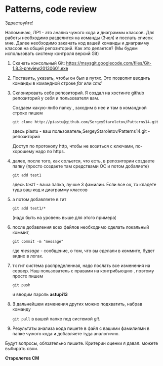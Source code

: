 Patterns, code review
==========
Здраствуйте!

Напоминаю, ЛР1 - это анализ чужого кода и диаграммы классов. Для работы необходимо разделится на команды (3чел) и послать список мне. Далее необходимо закачать код вашей команды и диаграмму классов на общий репозиторий. Как это делается? (Мы будем использовать систему контроля версий Git)

1. Скачать консольный Git:
<https://msysgit.googlecode.com/files/Git-1.8.3-preview20130601.exe>

2. Поставить, указать, чтобы он был в путях. Это позволит вводить команды в командной строке _far_ или _cmd_

3. Склонировать себе репозиторий. Я создал на хостинге github репозиторий у себя и пользователя вам.

    Создаем какую-либо папку , заходим в нее и там в командной строке пишем

    ``` 
    git clone http://piastu@github.com/SergeyStaroletov/Patterns14.git
    ```
    
    здесь piastu - ваш пользователь,SergeyStaroletov/Patterns14.git - репозиторий
    
    Доступ по протоколу http, чтобы не возиться с ключами, по-хорошему надо по https.

4. далее, после того, как сольется, что есть, в репозитории создаете папку (просто создаете там средствами ОС и потом добаляете)

    ```
    git add test1
    ```
    
    здесь _test1_ - ваша папка, лучше 3 фамилии. 
    Если все ок, то кладете туда ваш код и диаграмму классов

5. а потом добавляете в гит
    ```
    git add test1/*
    ```
    (надо быть на уровень выше для этого примера)

6. после добавления всех файлов необходимо сделать локальный коммит, 
    ```
    git commit -m "message"
    ```
    где _message_ - сообщение, о том, что вы сделали в коммите, будет видно в логах.

7. тк гит система распределенная, надо послать все изменения на сервер.
Наш пользователь с правами на контрибьюцию , поэтому просто пишем
    ```
    git push
    ```
    и вводим пароль __astupi13__

8. В дальнейшем изменения других можно подхватить, набрав команду

    ```git pull``` в вашей папке под системой _git_.

9. Результаты анализа кода пишете в файл с вашими фамилиями в папке чужого кода и добавляете туда аналогично.

Будут вопросы, обязательно пишите. Критерии оценки я давал. можете выбирать свои.

__Старолетов СМ__